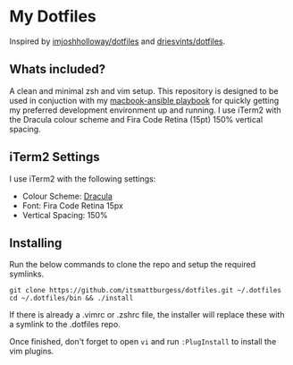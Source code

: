 # My Dotfiles
Inspired by [imjoshholloway/dotfiles](https://github.com/imjoshholloway/dotfiles) and [driesvints/dotfiles](https://github.com/driesvints/dotfiles).

## Whats included?
A clean and minimal zsh and vim setup. This repository is designed to be used in conjuction with my [macbook-ansible playbook](https://github.com/itsmattburgess) for quickly getting my preferred development environment up and running. I use iTerm2 with the Dracula colour scheme and Fira Code Retina (15pt) 150% vertical spacing.

## iTerm2 Settings
I use iTerm2 with the following settings:

- Colour Scheme: [Dracula](https://draculatheme.com/iterm/)
- Font: Fira Code Retina 15px
- Vertical Spacing: 150%

## Installing
Run the below commands to clone the repo and setup the required symlinks.
```
git clone https://github.com/itsmattburgess/dotfiles.git ~/.dotfiles
cd ~/.dotfiles/bin && ./install
```
If there is already a .vimrc or .zshrc file, the installer will replace these with a symlink to the .dotfiles repo.

Once finished, don't forget to open ```vi``` and run ```:PlugInstall``` to install the vim plugins.
